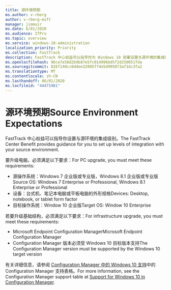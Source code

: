 ```yaml
---
title: 源环境预期
ms.author: v-rberg
author: v-rberg-msft
manager: jimmuir
ms.date: 6/01/2020
ms.audience: ITPro
ms.topic: overview
ms.service: windows-10-administration
localization_priority: Priority
ms.collection: FastTrack
description: FastTrack 中心权益可以指导你为 Windows 10 部署设置与源环境的集成级别。
ms.openlocfilehash: 96ce7e58d2b9b87e5fc014996bd5f2d250051fda
ms.sourcegitcommit: 826f140cc0ddee32005f74e5d995073af1dc3fa2
ms.translationtype: MT
ms.contentlocale: zh-CN
ms.lasthandoff: 06/01/2020
ms.locfileid: "44471981"
---
```

# <a name="source-environment-expectations"></a><span data-ttu-id="80cae-103">源环境预期</span><span class="sxs-lookup"><span data-stu-id="80cae-103">Source Environment Expectations</span></span>

<span data-ttu-id="80cae-104">FastTrack 中心权益可以指导你设置与源环境的集成级别。</span><span class="sxs-lookup"><span data-stu-id="80cae-104">The FastTrack Center Benefit provides guidance for you to set up levels of integration with your source environment.</span></span>
  
<span data-ttu-id="80cae-105">要升级电脑，必须满足以下要求：</span><span class="sxs-lookup"><span data-stu-id="80cae-105">For PC upgrade, you must meet these requirements:</span></span>

- <span data-ttu-id="80cae-106">源操作系统：Windows 7 企业版或专业版，Windows 8.1 企业版或专业版</span><span class="sxs-lookup"><span data-stu-id="80cae-106">Source OS: Windows 7 Enterprise or Professional, Windows 8.1 Enterprise or Professional</span></span>
- <span data-ttu-id="80cae-107">设备：台式机、笔记本电脑或平板电脑的外形规格</span><span class="sxs-lookup"><span data-stu-id="80cae-107">Devices: Desktop, notebook, or tablet form factor</span></span>
- <span data-ttu-id="80cae-108">目标操作系统：Window 10 企业版</span><span class="sxs-lookup"><span data-stu-id="80cae-108">Target OS: Window 10 Enterprise</span></span>

<span data-ttu-id="80cae-109">若要升级基础结构，必须满足以下要求：</span><span class="sxs-lookup"><span data-stu-id="80cae-109">For infrastructure upgrade, you must meet these requirements:</span></span>   

- <span data-ttu-id="80cae-110">Microsoft Endpoint Configuration Manager</span><span class="sxs-lookup"><span data-stu-id="80cae-110">Microsoft Endpoint Configuration Manager</span></span>  
- <span data-ttu-id="80cae-111">Configuration Manager 版本必须受 Windows 10 目标版本支持</span><span class="sxs-lookup"><span data-stu-id="80cae-111">The Configuration Manager version must be supported by the Windows 10 target version</span></span>

<span data-ttu-id="80cae-112">有关详细信息，请参阅 [Configuration Manager 中的 Windows 10 支持](https://docs.microsoft.com/sccm/core/plan-design/configs/support-for-windows-10)中的 Configuration Manager 支持表格。</span><span class="sxs-lookup"><span data-stu-id="80cae-112">For more information, see the Configuration Manager support table at [Support for Windows 10 in Configuration Manager](https://docs.microsoft.com/sccm/core/plan-design/configs/support-for-windows-10).</span></span>
  